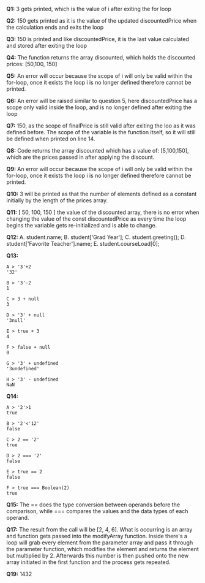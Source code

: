 **Q1:** 3 gets printed, which is the value of i after exiting the for loop

**Q2:** 150 gets printed as it is the value of the updated discountedPrice when the calculation ends and exits the loop

**Q3:** 150 is printed and like discountedPrice, it is the last value calculated and stored after exiting the loop

**Q4:** The function returns the array discounted, which holds the discounted prices: [50,100, 150]

**Q5:** An error will occur because the scope of i will only be valid within the for-loop, once it exists the loop i is no longer defined therefore cannot be printed.

**Q6:** An error will be raised similar to question 5, here discountedPrice has a scope only valid inside the loop, and is no longer defined after exiting the loop

**Q7:** 150, as the scope of finalPrice is still valid after exiting the loo as it was defined before. The scope of the variable is the function itself, so it will still be defined when printed on line 14.

**Q8:** Code returns the array discounted which has a value of: [5,100,150], which are the prices passed in after applying the discount.

**Q9:** An error will occur because the scope of i will only be valid within the for-loop, once it exists the loop i is no longer defined therefore cannot be printed.

**Q10:** 3 will be printed as that the number of elements defined as a constant initially by the length of the prices array.

**Q11:** [ 50, 100, 150 ] the value of the discounted array, there is no error when changing the value of the const discountedPrice as every time the loop begins the variable gets re-initialized and is able to change.

**Q12:** 
    A. student.name;
    B. student['Grad Year'];
    C. student.greeting();
    D. student['Favorite Teacher'].name;
    E. student.courseLoad[0];

**Q13:**
```
A > '3'+2
'32'

B > '3'-2
1

C > 3 + null
3

D > '3' + null
'3null'

E > true + 3
4

F > false + null
0

G > '3' + undefined
'3undefined'

H > '3' - undefined
NaN
```
**Q14:**
```
A > '2'>1
true

B > '2'<'12'
false

C > 2 == '2'
true

D > 2 === '2'
false

E > true == 2
false

F > true === Boolean(2)
true
```

**Q15:** The == does the type conversion between operands before the comparison, while === compares the values and the data types of each operand. 

**Q17:** The result from the call will be [2, 4, 6]. What is occurring is an array and function gets passed into the modifyArray function. Inside there's a loop will grab every element from the parameter array and pass it through the parameter function, which modifies the element and returns the element but multiplied by 2. Afterwards this number is then pushed onto the new array initiated in the first function and the process gets repeated.

**Q19:** 1432